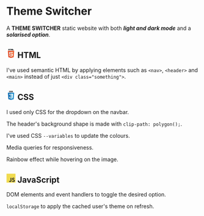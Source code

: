 # Theme Switcher

A **THEME SWITCHER** static website with both ***light and dark mode*** and a ***solarised option***.

## <img src="https://raw.githubusercontent.com/devicons/devicon/master/icons/html5/html5-original-wordmark.svg" alt="html5" width="24" height="24"> HTML

I've used semantic HTML by applying elements such as `<nav>`, `<header>` and `<main>` instead of just `<div class="something">`.
## <img src="https://raw.githubusercontent.com/devicons/devicon/master/icons/css3/css3-original-wordmark.svg" alt="css3" width="24" height="24"> CSS

I used only CSS for the dropdown on the navbar.

The header's background shape is made with `clip-path: polygon();`.

I've used CSS `--variables` to update the colours.

Media queries for responsiveness.

Rainbow effect while hovering on the image.
## <img src="https://raw.githubusercontent.com/devicons/devicon/master/icons/javascript/javascript-original.svg" alt="javascript" width="24" height="24"> JavaScript

DOM elements and event handlers to toggle the desired option.

`localStorage` to apply the cached user's theme on refresh.
